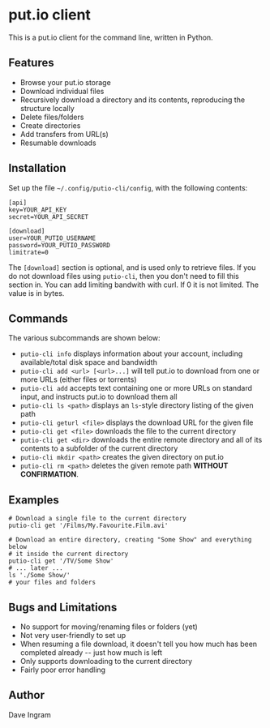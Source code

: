 # put.io client

This is a put.io client for the command line, written in Python.

## Features

 - Browse your put.io storage
 - Download individual files
 - Recursively download a directory and its contents, reproducing the structure locally
 - Delete files/folders
 - Create directories
 - Add transfers from URL(s)
 - Resumable downloads

## Installation

Set up the file `~/.config/putio-cli/config`, with the following contents:

    [api]
    key=YOUR_API_KEY
    secret=YOUR_API_SECRET

    [download]
    user=YOUR_PUTIO_USERNAME
    password=YOUR_PUTIO_PASSWORD
    limitrate=0

The `[download]` section is optional, and is used only to retrieve files. If
you do not download files using `putio-cli`, then you don't need to fill this
section in. 
You can add limiting bandwith with curl. If 0 it is not limited. The value is in bytes.

## Commands

The various subcommands are shown below:

 - `putio-cli info` displays information about your account, including available/total disk space and bandwidth
 - `putio-cli add <url> [<url>...]` will tell put.io to download from one or more URLs (either files or torrents)
 - `putio-cli add` accepts text containing one or more URLs on standard input, and instructs put.io to download them all
 - `putio-cli ls <path>` displays an `ls`-style directory listing of the given path
 - `putio-cli geturl <file>` displays the download URL for the given file
 - `putio-cli get <file>` downloads the file to the current directory
 - `putio-cli get <dir>` downloads the entire remote directory and all of its contents to a subfolder of the current directory
 - `putio-cli mkdir <path>` creates the given directory on put.io
 - `putio-cli rm <path>` deletes the given remote path **WITHOUT CONFIRMATION**.

## Examples

    # Download a single file to the current directory
    putio-cli get '/Films/My.Favourite.Film.avi'

    # Download an entire directory, creating "Some Show" and everything below
    # it inside the current directory
    putio-cli get '/TV/Some Show'
    # ... later ...
    ls './Some Show/'
    # your files and folders

## Bugs and Limitations

 - No support for moving/renaming files or folders (yet)
 - Not very user-friendly to set up
 - When resuming a file download, it doesn't tell you how much has been completed already -- just how much is left
 - Only supports downloading to the current directory
 - Fairly poor error handling

## Author

Dave Ingram
